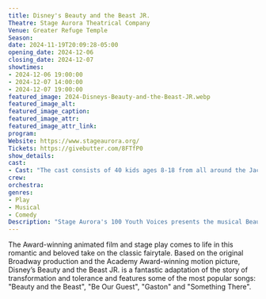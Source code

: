 ```yaml
---
title: Disney's Beauty and the Beast JR.
Theatre: Stage Aurora Theatrical Company
Venue: Greater Refuge Temple
Season: 
date: 2024-11-19T20:09:28-05:00
opening_date: 2024-12-06
closing_date: 2024-12-07
showtimes:
- 2024-12-06 19:00:00
- 2024-12-07 14:00:00
- 2024-12-07 19:00:00
featured_image: 2024-Disneys-Beauty-and-the-Beast-JR.webp
featured_image_alt: 
featured_image_caption: 
featured_image_attr: 
featured_image_attr_link: 
program:
Website: https://www.stageaurora.org/
Tickets: https://givebutter.com/8FTfP0
show_details: 
cast:
- Cast: "The cast consists of 40 kids ages 8-18 from all around the Jacksonville area!"
crew:
orchestra:
genres:
- Play
- Musical
- Comedy
Description: "Stage Aurora's 100 Youth Voices presents the musical Beauty and the Beast Jr! This production is sponsored by The Community First Cares Foundation."
---
```

The Award-winning animated film and stage play comes to life in this romantic and beloved take on the classic fairytale. Based on the original Broadway production and the Academy Award-winning motion picture, Disney’s Beauty and the Beast JR. is a fantastic adaptation of the story of transformation and tolerance and features some of the most popular songs: "Beauty and the Beast", "Be Our Guest", "Gaston" and "Something There".